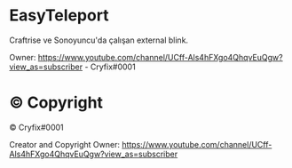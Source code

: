 # EasyTeleport
Craftrise ve Sonoyuncu'da çalışan external blink.

Owner: https://www.youtube.com/channel/UCff-Als4hFXgo4QhqvEuQgw?view_as=subscriber - Cryfix#0001


# ©️ Copyright
©️ Cryfix#0001

Creator and Copyright Owner: https://www.youtube.com/channel/UCff-Als4hFXgo4QhqvEuQgw?view_as=subscriber
